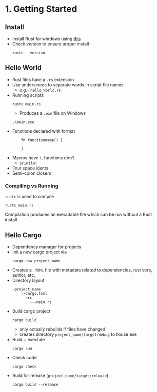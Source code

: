 # 1. Getting Started
## Install
* Install Rust for windows using [this](https://www.rust-lang.org/tools/install)
* Check version to ensure proper install 
    ```
    rustc --version
    ```

## Hello World
* Rust files have a `.rs` extension
* Use underscores to separate words in script file names
    * e.g.- `hello_world.rs`
* Running scripts
    ```
    rustc main.rs
    ```
    * Produces a `.exe` file on Windows
    ```
    .\main.exe
    ```
* Functions declared with format
    ```
        fn functionname() {

        }
    ```
* Macros have `!`, functions don't
    * `println!`
* Four space idents
* Semi-colon closers

### Compiling vs Running
`rustc` is used to compile
```
rustc main.rs
```
Compilation produces an executable file which can be run without a Rust install.

## Hello Cargo
* Dependency manager for projects
* Init a new cargo project via
    ```
    cargo new project_name
    ```
* Creates a `.TOML` file with metadata related to dependencies, rust vers, author, etc.
* Directory layout
    ```
    -project_name
        --Cargo.toml
        --src
            ---main.rs
    ```
* Build cargo project
    ```
    cargo build
    ```
    * only actually rebuilds if files have changed
    * creates directory `project_name/target/debug` to house exe
* Build + exectute
    ```
    cargo run
    ```
* Check code
    ```
    cargo check
    ```
* Build for release (`project_name/target/release`)
    ```
    cargo build --release
    ```